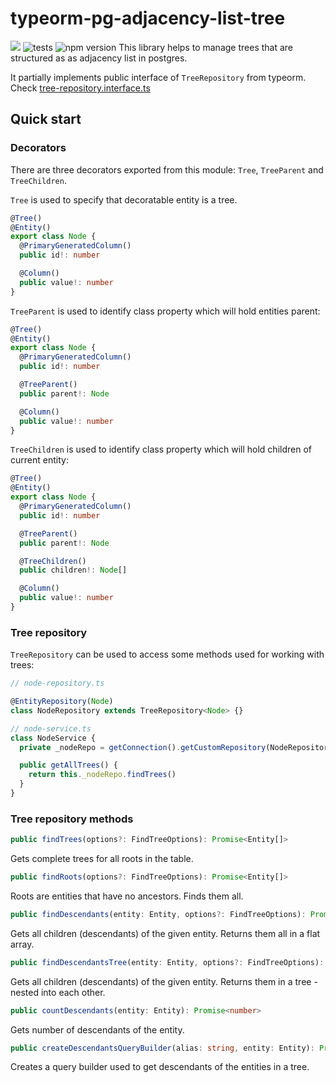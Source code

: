 # typeorm-pg-adjacency-list-tree

<a
href="https://codeclimate.com/github/slaviqueue/typeorm-pg-adjacency-list-tree/maintainability"><img
src="https://api.codeclimate.com/v1/badges/87bcd3913294f1f2aaf0/maintainability"
/></a>
![tests](https://github.com/slaviqueue/typeorm-pg-adjacency-list-tree/workflows/test/badge.svg)
![npm version](https://badge.fury.io/js/typeorm-pg-adjacency-list-tree.svg)
This library helps to manage trees that are structured as as adjacency list in
postgres.

It partially implements public interface of `TreeRepository` from typeorm. Check [tree-repository.interface.ts](https://github.com/slaviqueue/typeorm-pg-adjacency-list-tree/blob/master/lib/repository/tree-repository.interface.ts)

## Quick start

### Decorators

There are three decorators exported from this module: `Tree`, `TreeParent` and `TreeChildren`.

`Tree` is used to specify that decoratable entity is a tree.

```typescript
@Tree()
@Entity()
export class Node {
  @PrimaryGeneratedColumn()
  public id!: number

  @Column()
  public value!: number
}
```

`TreeParent` is used to identify class property which will hold entities parent:

```typescript
@Tree()
@Entity()
export class Node {
  @PrimaryGeneratedColumn()
  public id!: number

  @TreeParent()
  public parent!: Node

  @Column()
  public value!: number
}
```

`TreeChildren` is used to identify class property which will hold children of current entity:

```typescript
@Tree()
@Entity()
export class Node {
  @PrimaryGeneratedColumn()
  public id!: number

  @TreeParent()
  public parent!: Node

  @TreeChildren()
  public children!: Node[]

  @Column()
  public value!: number
}
```

### Tree repository

`TreeRepository` can be used to access some methods used for working with trees:

```typescript
// node-repository.ts

@EntityRepository(Node)
class NodeRepository extends TreeRepository<Node> {}

// node-service.ts
class NodeService {
  private _nodeRepo = getConnection().getCustomRepository(NodeRepository)

  public getAllTrees() {
    return this._nodeRepo.findTrees()
  }
}
```

### Tree repository methods

```typescript
public findTrees(options?: FindTreeOptions): Promise<Entity[]>
```

Gets complete trees for all roots in the table.

```typescript
public findRoots(options?: FindTreeOptions): Promise<Entity[]>
```

Roots are entities that have no ancestors. Finds them all.

```typescript
public findDescendants(entity: Entity, options?: FindTreeOptions): Promise<Entity[]>
```

Gets all children (descendants) of the given entity. Returns them all in a flat array.

```typescript
public findDescendantsTree(entity: Entity, options?: FindTreeOptions): Promise<Entity>
```

Gets all children (descendants) of the given entity. Returns them in a tree - nested into each other.

```typescript
public countDescendants(entity: Entity): Promise<number>
```

Gets number of descendants of the entity.

```typescript
public createDescendantsQueryBuilder(alias: string, entity: Entity): Promise<SelectQueryBuilder<Entity>>
```

Creates a query builder used to get descendants of the entities in a tree.
